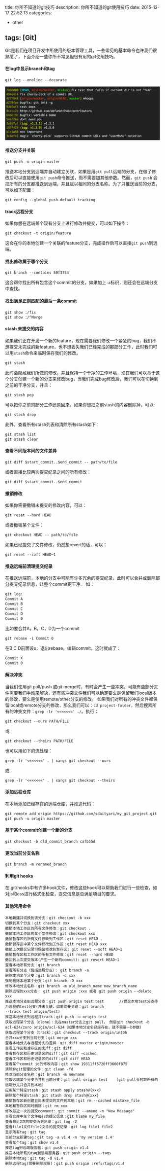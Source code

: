 title: 你所不知道的git技巧
description: 你所不知道的git使用技巧
date: 2015-12-17 22:52:13
categories:
- other

tags: [Git]
---
Git是我们在项目开发中所使用的版本管理工具，一些常见的基本命令也许我们很熟悉了，下面介绍一些你所不常见但很有用的git使用技巧。<!-- more -->

#### 在log中显示branch和tag
```
git log --oneline --decorate
```

![](/images/git_log_branch_tag.png)

#### 推送分支并关联
```
git push -u origin master
```

推送本地分支到远端并自动建立关联，如果是用`git pull`远端的分支，在做了修改后可以直接使用`git push`命令推送，而不需要加其他参数。然而，`git push` 会把所有的分支都推送到远端，并且赋以相同的分支名称。为了只推送当前的分支，可以如下配置：
```
git config --global push.default tracking
```

#### track远程分支
如果你想在远端某个现有分支上进行修改并提交，可以如下操作：
```
git checkout -t origin/feature
```
这会在你的本地创建一个关联的feature分支，完成操作后可以直接`git push`到远端。

#### 找出修改属于哪个分支
```
git branch --contains 50f3754
```
这会帮你找出所有包含这个commit的分支，如果加上`-a`标识，则还会在远端分支中查找。

#### 找出满足正则匹配的最后一条commit
```
git show :/fix
git show :/^Merge
```

#### stash 未提交的内容
如果我们正在开发一个新的feature，现在需要我们修改一个紧急的bug，我们不想提交未完成的新feature，也不想丢失我们已经完成的那部分工作，此时我们可以用`stash`命令来临时保存我们的修改。
```
git stash
```
此时会隐藏我们所做的修改，并且保持一个干净的工作环境，现在我们可以基于这个分支创建一个新的分支来修改bug，当我们完成bug修改后，我们可以在切换到之前的干净分支，并且：
```
git stash pop
```
可以把你之前的部分工作还原回来。如果你想把之前stash的内容删除掉，可以:
```
git stash drop
```
此外，查看所有stash列表和清除所有stash如下：
```
git stash list
git stash clear
```
#### 查看不同版本间的文件差异
```
git diff $start_commit..$end_commit -- path/to/file
```
或者直接比较两次提交纪录之间的所有修改：
```
git diff $start_commit..$end_commit
```

#### 撤销修改
如果你需要撤销未提交的修改内容，可以：
```
git reset --hard HEAD
```
或者撤销某个文件：
```
git checkout HEAD -- path/to/file
```
如果已经提交了文件修改，仍然想revert的话，可以：
```
git reset --soft HEAD~1
```
#### 推送远端前清理提交纪录
在推送远端前，本地的分支中可能有许多冗余的提交纪录，此时可以合并或删除部分提交纪录信息，让整个commit更干净。
如：
```
git log:
Commit A
Commit B
Commit C
Commit D
Commit 0
```
比如要合并A，B，C，D为一个commit
```
git rebase -i Commit 0
```
在B C D前面设s，退出rebase，编辑commit，这时就成了：
```
Commit X
Commit 0
```

#### 解决冲突
当我们使用git pull/push 或git merge时，有时会产生一些冲突，可能有些部分文件需要我们手动来解决，还有些冲突文件我们可以确定要么是保留我们local版本的修改，要么是使用remote/other分支的修改。
如果我们对所有的冲突文件都保留local或remote分支的修改，那么我们可以：`cd project-folder`，然后搜索所有的冲突文件：`grep -lr '<<<<<<<' ./`。执行：
```
git checkout --ours PATH/FILE
```
或
```
git checkout --theirs PATH/FILE
```
也可以用如下的流处理：
```
grep -lr '<<<<<<<' . | xargs git checkout --ours
```
或
```
grep -lr '<<<<<<<' . | xargs git checkout --theirs
```

#### 添加远程仓库
在本地添加已经存在的远端仓库，并推送代码：
```
git remote add origin https://github.com/sdaityari/my_git_project.git
git push -u origin master
```

#### 基于某个commit创建一个新的分支
```
git checkout -b old_commit_branch cafb55d
```

#### 更改当前分支名称
```
git branch -m renamed_branch
```

#### 利用git hooks
在.git/hooks中有许多hook文件，修改这些hook可以帮助我们进行一些检查，如对js和css进行格式化检查，提交信息是否满足项目的要求。

#### 其他常用命令
```
本地新建并切换到该分支：git checkout -b xxx
切换到某个分支：git checkout xxx
撤销本地工作区的所有文件修改：git checkout .
撤销本地工作区的某个文件修改：git checkout xxx
撤销暂存区的所有文件修改到工作区：git reset HEAD .
撤销暂存区中某个文件修改到工作区：git reset HEAD xxx
撤销上次提交记录但保留修改到暂存区: git reset --soft HEAD~1
撤销暂存区和工作区的所有文件修改：git reset --hard HEAD
撤回到上次提交版本(产生一个新的commit): git revert HEAD~1
查看本地所有分支：git branch
查看所有分支（包括远程分支）： git branch -a
删除本地某个分支：git branch -d xxx
强制删除本地某个分支：git branch -D xxx
修改本地分支名称：git branch -m old_branch_name new_branch_name
删除远程的xxx分支： git push origin :xxx 或者 git push origin --delete xxx
推送本地分支到远程分支：git push origin test:test       //提交本地test分支作为远程的test分支(并未关联，如果需要关联：git branch
--track test origin/test)
推送本地分支到远程并track：git push -u origin test
获取远程某个分支（clone）：先在master分支上git pull， 然后git checkout -b acl-624/zoro origin/acl-624（如果本地分支名已经存在，就不需要－b参数）
获取远程某个分支（track）：git checkout --track origin/int06
合并xxx分支到当前分支：git merge xxx
查看本地分支与远程分支的差异：git diff master origin/master
查看工作区和暂存区的diff：git diff
查看暂存区和历史记录区的diff：git diff —cached
查看工作区和历史记录区的diff：git diff HEAD
查看某个commit id的修改内容：git show 19311ff5720ff3660f875
清除非git管理的文件：git clean -fd
修改当前分支名称：git branch -m newname
拉取远端某个分支合并到当前分支：git pull origin test    (git pull会拉取所有的远端分支并合并到本地)
应用某个特定stash：git stash apply stash@{xxx}
删除某个特定stash：git stash drop stash@{xxx}
撤销暂存区新创建且尚未提交的文件到本地：git rm --cached mistake_file
本地和暂存区同时删除：git rm xxx
修改最近一次的提交comment: git commit --amend -m "New Message"
查看仓库中某个文件每行的提交信息：git blame my_file
查看最近2次的提交历史记录：git log -2
查看file1文件file2文件的提交记录：git log file1 file2
显示所有tag：git tag
当前分支新建tag：git tag -a v1.4 -m 'my version 1.4'
查看某个tag：git show v1.4
推送tag到远端服务器：git push origin v1.4
推送本地所有的tag到远端服务器：git push origin --tags
删除本地tag：git tag -d v1.4
删除远程tag(需要删除权限)：git push origin :refs/tags/v1.4
```
